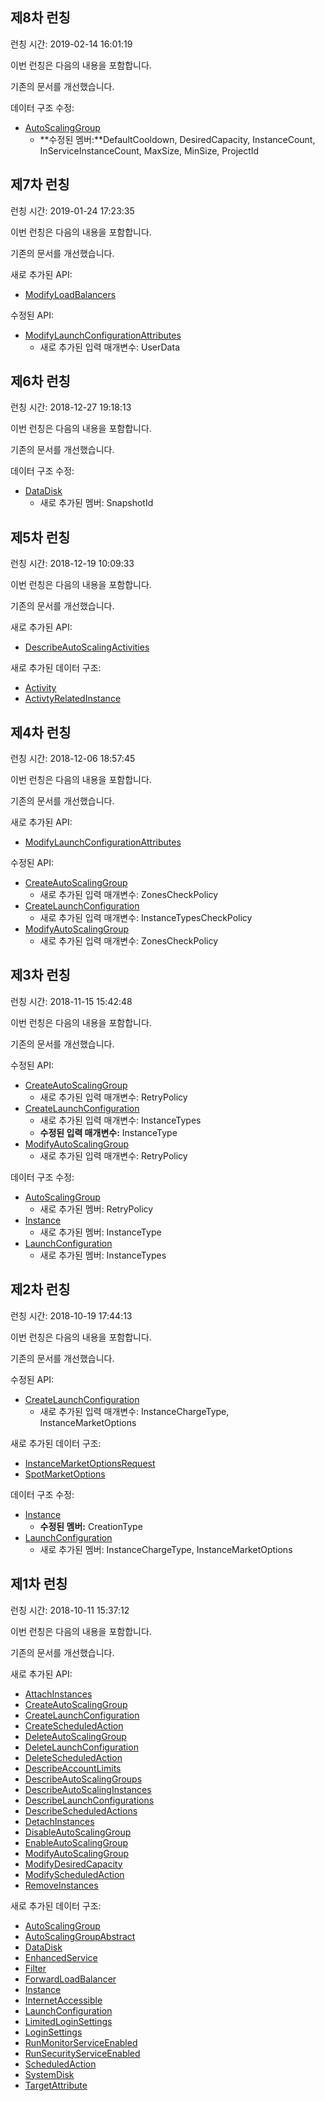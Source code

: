 ## 제8차 런칭

런칭 시간: 2019-02-14 16:01:19

이번 런칭은 다음의 내용을 포함합니다.

기존의 문서를 개선했습니다.

데이터 구조 수정:

* [AutoScalingGroup](/document/api/377/20453#AutoScalingGroup)
	* **수정된 멤버:**DefaultCooldown, DesiredCapacity, InstanceCount, InServiceInstanceCount, MaxSize, MinSize, ProjectId

## 제7차 런칭

런칭 시간: 2019-01-24 17:23:35

이번 런칭은 다음의 내용을 포함합니다.

기존의 문서를 개선했습니다.

새로 추가된 API:

* [ModifyLoadBalancers](/document/api/377/32868)

수정된 API:

* [ModifyLaunchConfigurationAttributes](/document/api/377/31298)
	* 새로 추가된 입력 매개변수: UserData

## 제6차 런칭

런칭 시간: 2018-12-27 19:18:13

이번 런칭은 다음의 내용을 포함합니다.

기존의 문서를 개선했습니다.

데이터 구조 수정:

* [DataDisk](/document/api/377/20453#DataDisk)
	* 새로 추가된 멤버: SnapshotId

## 제5차 런칭

런칭 시간: 2018-12-19 10:09:33

이번 런칭은 다음의 내용을 포함합니다.

기존의 문서를 개선했습니다.

새로 추가된 API:

* [DescribeAutoScalingActivities](/document/api/377/31735)

새로 추가된 데이터 구조:

* [Activity](/document/api/377/20453#Activity)
* [ActivtyRelatedInstance](/document/api/377/20453#ActivtyRelatedInstance)

## 제4차 런칭

런칭 시간: 2018-12-06 18:57:45

이번 런칭은 다음의 내용을 포함합니다.

기존의 문서를 개선했습니다.

새로 추가된 API:

* [ModifyLaunchConfigurationAttributes](/document/api/377/31298)

수정된 API:

* [CreateAutoScalingGroup](/document/api/377/20440)
	* 새로 추가된 입력 매개변수: ZonesCheckPolicy
* [CreateLaunchConfiguration](/document/api/377/20447)
	* 새로 추가된 입력 매개변수: InstanceTypesCheckPolicy
* [ModifyAutoScalingGroup](/document/api/377/20433)
	* 새로 추가된 입력 매개변수: ZonesCheckPolicy

## 제3차 런칭

런칭 시간: 2018-11-15 15:42:48

이번 런칭은 다음의 내용을 포함합니다.

기존의 문서를 개선했습니다.

수정된 API:

* [CreateAutoScalingGroup](/document/api/377/20440)
	* 새로 추가된 입력 매개변수: RetryPolicy
* [CreateLaunchConfiguration](/document/api/377/20447)
	* 새로 추가된 입력 매개변수: InstanceTypes
	* **수정된 입력 매개변수:** InstanceType
* [ModifyAutoScalingGroup](/document/api/377/20433)
	* 새로 추가된 입력 매개변수: RetryPolicy

데이터 구조 수정:

* [AutoScalingGroup](/document/api/377/20453#AutoScalingGroup)
	* 새로 추가된 멤버: RetryPolicy
* [Instance](/document/api/377/20453#Instance)
	* 새로 추가된 멤버: InstanceType
* [LaunchConfiguration](/document/api/377/20453#LaunchConfiguration)
	* 새로 추가된 멤버: InstanceTypes

## 제2차 런칭

런칭 시간: 2018-10-19 17:44:13

이번 런칭은 다음의 내용을 포함합니다.

기존의 문서를 개선했습니다.

수정된 API:

* [CreateLaunchConfiguration](/document/api/377/20447)
	* 새로 추가된 입력 매개변수: InstanceChargeType, InstanceMarketOptions

새로 추가된 데이터 구조:

* [InstanceMarketOptionsRequest](/document/api/377/20453#InstanceMarketOptionsRequest)
* [SpotMarketOptions](/document/api/377/20453#SpotMarketOptions)

데이터 구조 수정:

* [Instance](/document/api/377/20453#Instance)
	* **수정된 멤버:** CreationType
* [LaunchConfiguration](/document/api/377/20453#LaunchConfiguration)
	* 새로 추가된 멤버: InstanceChargeType, InstanceMarketOptions

## 제1차 런칭

런칭 시간: 2018-10-11 15:37:12

이번 런칭은 다음의 내용을 포함합니다.

기존의 문서를 개선했습니다.

새로 추가된 API:

* [AttachInstances](/document/api/377/20441)
* [CreateAutoScalingGroup](/document/api/377/20440)
* [CreateLaunchConfiguration](/document/api/377/20447)
* [CreateScheduledAction](/document/api/377/20452)
* [DeleteAutoScalingGroup](/document/api/377/20439)
* [DeleteLaunchConfiguration](/document/api/377/20446)
* [DeleteScheduledAction](/document/api/377/20451)
* [DescribeAccountLimits](/document/api/377/20443)
* [DescribeAutoScalingGroups](/document/api/377/20438)
* [DescribeAutoScalingInstances](/document/api/377/20437)
* [DescribeLaunchConfigurations](/document/api/377/20445)
* [DescribeScheduledActions](/document/api/377/20450)
* [DetachInstances](/document/api/377/20436)
* [DisableAutoScalingGroup](/document/api/377/20435)
* [EnableAutoScalingGroup](/document/api/377/20434)
* [ModifyAutoScalingGroup](/document/api/377/20433)
* [ModifyDesiredCapacity](/document/api/377/20432)
* [ModifyScheduledAction](/document/api/377/20449)
* [RemoveInstances](/document/api/377/20431)

새로 추가된 데이터 구조:

* [AutoScalingGroup](/document/api/377/20453#AutoScalingGroup)
* [AutoScalingGroupAbstract](/document/api/377/20453#AutoScalingGroupAbstract)
* [DataDisk](/document/api/377/20453#DataDisk)
* [EnhancedService](/document/api/377/20453#EnhancedService)
* [Filter](/document/api/377/20453#Filter)
* [ForwardLoadBalancer](/document/api/377/20453#ForwardLoadBalancer)
* [Instance](/document/api/377/20453#Instance)
* [InternetAccessible](/document/api/377/20453#InternetAccessible)
* [LaunchConfiguration](/document/api/377/20453#LaunchConfiguration)
* [LimitedLoginSettings](/document/api/377/20453#LimitedLoginSettings)
* [LoginSettings](/document/api/377/20453#LoginSettings)
* [RunMonitorServiceEnabled](/document/api/377/20453#RunMonitorServiceEnabled)
* [RunSecurityServiceEnabled](/document/api/377/20453#RunSecurityServiceEnabled)
* [ScheduledAction](/document/api/377/20453#ScheduledAction)
* [SystemDisk](/document/api/377/20453#SystemDisk)
* [TargetAttribute](/document/api/377/20453#TargetAttribute)


